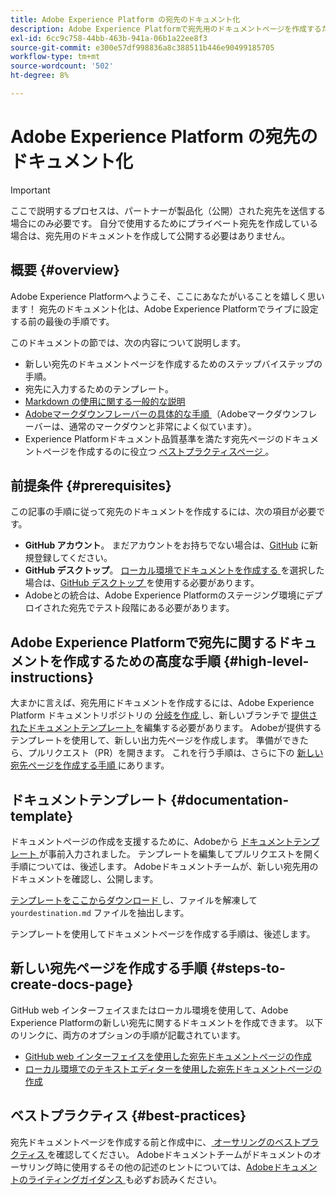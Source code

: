 ```yaml
---
title: Adobe Experience Platform の宛先のドキュメント化
description: Adobe Experience Platformで宛先用のドキュメントページを作成するための手順
exl-id: 6cc9c758-44bb-463b-941a-06b1a22ee8f3
source-git-commit: e300e57df998836a8c388511b446e90499185705
workflow-type: tm+mt
source-wordcount: '502'
ht-degree: 8%

---
```


# Adobe Experience Platform の宛先のドキュメント化

>[!IMPORTANT]
>
>ここで説明するプロセスは、パートナーが製品化（公開）された宛先を送信する場合にのみ必要です。 自分で使用するためにプライベート宛先を作成している場合は、宛先用のドキュメントを作成して公開する必要はありません。

## 概要 {#overview}

Adobe Experience Platformへようこそ、ここにあなたがいることを嬉しく思います！
宛先のドキュメント化は、Adobe Experience Platformでライブに設定する前の最後の手順です。

このドキュメントの節では、次の内容について説明します。

* 新しい宛先のドキュメントページを作成するためのステップバイステップの手順。
* 宛先に入力するためのテンプレート。
* [Markdown の使用に関する一般的な説明 ](https://experienceleague.adobe.com/docs/contributor/contributor-guide/writing-essentials/markdown.html)
* [Adobeマークダウンフレーバーの具体的な手順 ](https://experienceleague.adobe.com/docs/contributor/contributor-guide/writing-essentials/markdown.html#custom-markdown-extensions) （Adobeマークダウンフレーバーは、通常のマークダウンと非常によく似ています）。
* Experience Platformドキュメント品質基準を満たす宛先ページのドキュメントページを作成するのに役立つ [ ベストプラクティスページ ](./authoring-best-practices.md)。

## 前提条件 {#prerequisites}

この記事の手順に従って宛先のドキュメントを作成するには、次の項目が必要です。

* **GitHub アカウント**。 まだアカウントをお持ちでない場合は、[GitHub](https://github.com/) に新規登録してください。
* **GitHub デスクトップ**。 [ ローカル環境でドキュメントを作成する ](./work-in-local-environment.md) を選択した場合は、[GitHub デスクトップ ](https://desktop.github.com/) を使用する必要があります。
* Adobeとの統合は、Adobe Experience Platformのステージング環境にデプロイされた宛先でテスト段階にある必要があります。

## Adobe Experience Platformで宛先に関するドキュメントを作成するための高度な手順 {#high-level-instructions}

大まかに言えば、宛先用にドキュメントを作成するには、Adobe Experience Platform ドキュメントリポジトリの [ 分岐を作成 ](https://experienceleague.adobe.com/docs/contributor/contributor-guide/setup/local-repo.html#fork-the-repository) し、新しいブランチで [ 提供されたドキュメントテンプレート ](./self-service-template.md) を編集する必要があります。 Adobeが提供するテンプレートを使用して、新しい出力先ページを作成します。 準備ができたら、プルリクエスト（PR）を開きます。 これを行う手順は、さらに下の [ 新しい宛先ページを作成する手順 ](./documentation-instructions.md#steps-to-create-docs-page) にあります。

<!--

* In the table of contents (TOC.md) `/help/rtcdp/TOC.md`, add a link to your new destination page. Place it within the category where your destination resides in the Adobe Experience Platform user interface (for example: mobile, social, advertising). 
* In the overview page for the respective category, add a link to your new destination page. For example, for cloud storage destinations, you would add a link to [this page](https://docs.adobe.com/content/help/en/experience-platform/rtcdp/destinations/destinations-cat/cloud-storage/cloud-storage-destinations.html). 

-->

## ドキュメントテンプレート {#documentation-template}

ドキュメントページの作成を支援するために、Adobeから [ ドキュメントテンプレート ](./self-service-template.md) が事前入力されました。 テンプレートを編集してプルリクエストを開く手順については、後述します。 Adobeドキュメントチームが、新しい宛先用のドキュメントを確認し、公開します。

[ テンプレートをここからダウンロード ](../assets/docs-framework/yourdestination-template.zip) し、ファイルを解凍して `yourdestination.md` ファイルを抽出します。

テンプレートを使用してドキュメントページを作成する手順は、後述します。

## 新しい宛先ページを作成する手順 {#steps-to-create-docs-page}

GitHub web インターフェイスまたはローカル環境を使用して、Adobe Experience Platformの新しい宛先に関するドキュメントを作成できます。 以下のリンクに、両方のオプションの手順が記載されています。

* [GitHub web インターフェイスを使用した宛先ドキュメントページの作成](./use-github-interface-to-create-documentation.md)
* [ローカル環境でのテキストエディターを使用した宛先ドキュメントページの作成](./work-in-local-environment.md)

## ベストプラクティス {#best-practices}

宛先ドキュメントページを作成する前と作成中に、[ オーサリングのベストプラクティス ](/help/destinations/destination-sdk/docs-framework/authoring-best-practices.md) を確認してください。 Adobeドキュメントチームがドキュメントのオーサリング時に使用するその他の記述のヒントについては、[Adobeドキュメントのライティングガイダンス ](https://experienceleague.adobe.com/docs/contributor/contributor-guide/writing-essentials/general-writing-guidance.html) も必ずお読みください。